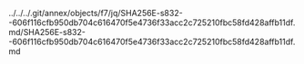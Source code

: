 ../../../.git/annex/objects/f7/jq/SHA256E-s832--606f116cfb950db704c616470f5e4736f33acc2c725210fbc58fd428affb11df.md/SHA256E-s832--606f116cfb950db704c616470f5e4736f33acc2c725210fbc58fd428affb11df.md